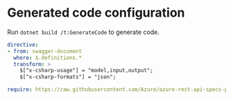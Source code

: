 # Generated code configuration

Run `dotnet build /t:GenerateCode` to generate code.

```yaml
directive:
- from: swagger-document
  where: $.definitions.*
  transform: >
    $["x-csharp-usage"] = "model,input,output";
    $["x-csharp-formats"] = "json";

require: https://raw.githubusercontent.com/Azure/azure-rest-api-specs-pr/LVA-Release-do-not-delete/specification/mediaservices/data-plane/LiveVideoAnalytics.Edge/preview/2.0.0/LiveVideoAnalytics.json?token=AOYF5XTHV46STMV6NJEDH2C72PJ2Q

```
